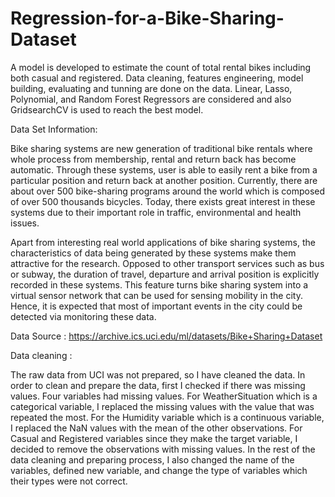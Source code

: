 # Regression-for-a-Bike-Sharing-Dataset

A model is developed to estimate the count of total rental bikes including both casual and registered. Data cleaning, features engineering, model building, evaluating and tunning are done on the data. Linear, Lasso, Polynomial, and Random Forest Regressors are considered and also GridsearchCV is used to reach the best model. 

Data Set Information:

Bike sharing systems are new generation of traditional bike rentals where whole process from membership, rental and return back has become automatic. Through these systems, user is able to easily rent a bike from a particular position and return back at another position. Currently, there are about over 500 bike-sharing programs around the world which is composed of over 500 thousands bicycles. Today, there exists great interest in these systems due to their important role in traffic, environmental and health issues.

Apart from interesting real world applications of bike sharing systems, the characteristics of data being generated by these systems make them attractive for the research. Opposed to other transport services such as bus or subway, the duration of travel, departure and arrival position is explicitly recorded in these systems. This feature turns bike sharing system into a virtual sensor network that can be used for sensing mobility in the city. Hence, it is expected that most of important events in the city could be detected via monitoring these data.

Data Source : https://archive.ics.uci.edu/ml/datasets/Bike+Sharing+Dataset

Data cleaning :

The raw data from UCI was not prepared, so I have cleaned the data. In order to clean and prepare the data, first I checked if there was missing values.
Four variables had missing values. For WeatherSituation which is a categorical variable, I replaced the missing values with the value that was repeated the most.
For the Humidity variable which is a continuous variable, I replaced the NaN values with the mean of the other observations.
For Casual and Registered variables since they make the target variable, I decided to remove the observations with missing values.
In the rest of the data cleaning and preparing process, I also changed the name of the variables, defined new variable, and change the type of variables which their types were not correct.
